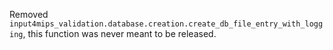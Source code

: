 Removed `input4mips_validation.database.creation.create_db_file_entry_with_logging`, this function was never meant to be released.
